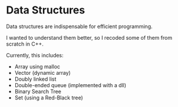 # Data Structures

Data structures are indispensable for efficient programming.

I wanted to understand them better, so I recoded some of them from scratch in C++.

Currently, this includes:

- Array using malloc
- Vector (dynamic array)
- Doubly linked list
- Double-ended queue (implemented with a dll)
- Binary Search Tree
- Set (using a Red-Black tree)

